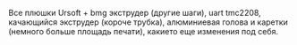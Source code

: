 Все плюшки Ursoft + 
bmg экструдер (другие шаги), 
uart tmc2208, 
качающийся экструдер (короче трубка), 
алюминиевая голова и каретки (немного больше площадь печати), 
какието еще изменения под себя.

